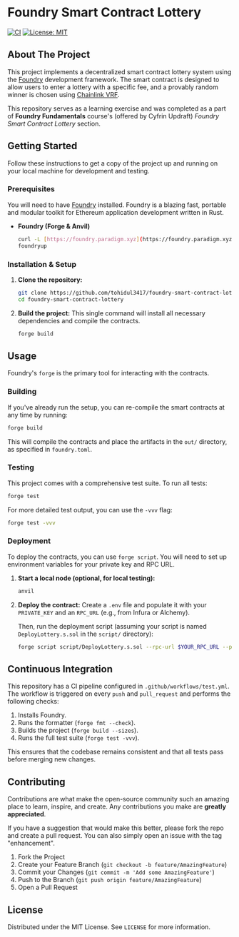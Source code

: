 # Foundry Smart Contract Lottery

[![CI](https://github.com/tohidul3417/foundry-smart-contract-lottery/actions/workflows/test.yml/badge.svg)](https://github.com/tohidul3417/foundry-smart-contract-lottery/actions/workflows/test.yml)
[![License: MIT](https://img.shields.io/badge/License-MIT-yellow.svg)](https://opensource.org/licenses/MIT)

## About The Project

This project implements a decentralized smart contract lottery system using the [Foundry](https://github.com/foundry-rs/foundry) development framework. The smart contract is designed to allow users to enter a lottery with a specific fee, and a provably random winner is chosen using [Chainlink VRF](https://docs.chain.link/vrf).

This repository serves as a learning exercise and was completed as a part of **Foundry Fundamentals** course's (offered by Cyfrin Updraft) *Foundry Smart Contract Lottery* section.

## Getting Started

Follow these instructions to get a copy of the project up and running on your local machine for development and testing.

### Prerequisites

You will need to have [Foundry](https://book.getfoundry.sh/getting-started/installation) installed. Foundry is a blazing fast, portable and modular toolkit for Ethereum application development written in Rust.

-   **Foundry (Forge & Anvil)**
    ```sh
    curl -L [https://foundry.paradigm.xyz](https://foundry.paradigm.xyz) | bash
    foundryup
    ```

### Installation & Setup

1.  **Clone the repository:**
    ```sh
    git clone https://github.com/tohidul3417/foundry-smart-contract-lottery.git
    cd foundry-smart-contract-lottery
    ```

2.  **Build the project:**
    This single command will install all necessary dependencies and compile the contracts.
    ```sh
    forge build
    ```

## Usage

Foundry's `forge` is the primary tool for interacting with the contracts.

### Building

If you've already run the setup, you can re-compile the smart contracts at any time by running:
```sh
forge build
```
This will compile the contracts and place the artifacts in the `out/` directory, as specified in `foundry.toml`.

### Testing

This project comes with a comprehensive test suite. To run all tests:
```sh
forge test
```

For more detailed test output, you can use the `-vvv` flag:
```sh
forge test -vvv
```

### Deployment

To deploy the contracts, you can use `forge script`. You will need to set up environment variables for your private key and RPC URL.

1.  **Start a local node (optional, for local testing):**
    ```sh
    anvil
    ```

2.  **Deploy the contract:**
    Create a `.env` file and populate it with your `PRIVATE_KEY` and an `RPC_URL` (e.g., from Infura or Alchemy).

    Then, run the deployment script (assuming your script is named `DeployLottery.s.sol` in the `script/` directory):
    ```sh
    forge script script/DeployLottery.s.sol --rpc-url $YOUR_RPC_URL --private-key $YOUR_PRIVATE_KEY --broadcast
    ```

## Continuous Integration

This repository has a CI pipeline configured in `.github/workflows/test.yml`. The workflow is triggered on every `push` and `pull_request` and performs the following checks:
1.  Installs Foundry.
2.  Runs the formatter (`forge fmt --check`).
3.  Builds the project (`forge build --sizes`).
4.  Runs the full test suite (`forge test -vvv`).

This ensures that the codebase remains consistent and that all tests pass before merging new changes.

## Contributing

Contributions are what make the open-source community such an amazing place to learn, inspire, and create. Any contributions you make are **greatly appreciated**.

If you have a suggestion that would make this better, please fork the repo and create a pull request. You can also simply open an issue with the tag "enhancement".

1.  Fork the Project
2.  Create your Feature Branch (`git checkout -b feature/AmazingFeature`)
3.  Commit your Changes (`git commit -m 'Add some AmazingFeature'`)
4.  Push to the Branch (`git push origin feature/AmazingFeature`)
5.  Open a Pull Request

## License

Distributed under the MIT License. See `LICENSE` for more information.
